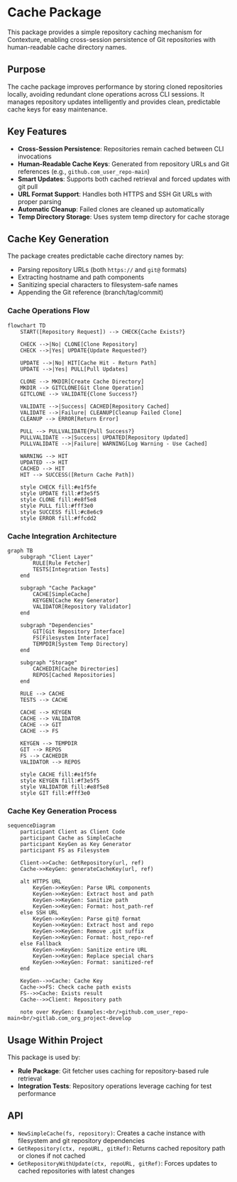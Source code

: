 # Cache Package

This package provides a simple repository caching mechanism for Contexture, enabling cross-session persistence of Git repositories with human-readable cache directory names.

## Purpose

The cache package improves performance by storing cloned repositories locally, avoiding redundant clone operations across CLI sessions. It manages repository updates intelligently and provides clean, predictable cache keys for easy maintenance.

## Key Features

- **Cross-Session Persistence**: Repositories remain cached between CLI invocations
- **Human-Readable Cache Keys**: Generated from repository URLs and Git references (e.g., `github.com_user_repo-main`)
- **Smart Updates**: Supports both cached retrieval and forced updates with git pull
- **URL Format Support**: Handles both HTTPS and SSH Git URLs with proper parsing
- **Automatic Cleanup**: Failed clones are cleaned up automatically
- **Temp Directory Storage**: Uses system temp directory for cache storage

## Cache Key Generation

The package creates predictable cache directory names by:
- Parsing repository URLs (both `https://` and `git@` formats)
- Extracting hostname and path components
- Sanitizing special characters to filesystem-safe names
- Appending the Git reference (branch/tag/commit)

### Cache Operations Flow

```mermaid
flowchart TD
    START([Repository Request]) --> CHECK{Cache Exists?}
    
    CHECK -->|No| CLONE[Clone Repository]
    CHECK -->|Yes| UPDATE{Update Requested?}
    
    UPDATE -->|No| HIT[Cache Hit - Return Path]
    UPDATE -->|Yes| PULL[Pull Updates]
    
    CLONE --> MKDIR[Create Cache Directory]
    MKDIR --> GITCLONE[Git Clone Operation]
    GITCLONE --> VALIDATE{Clone Success?}
    
    VALIDATE -->|Success| CACHED[Repository Cached]
    VALIDATE -->|Failure| CLEANUP[Cleanup Failed Clone]
    CLEANUP --> ERROR[Return Error]
    
    PULL --> PULLVALIDATE{Pull Success?}
    PULLVALIDATE -->|Success| UPDATED[Repository Updated]
    PULLVALIDATE -->|Failure| WARNING[Log Warning - Use Cached]
    
    WARNING --> HIT
    UPDATED --> HIT
    CACHED --> HIT
    HIT --> SUCCESS([Return Cache Path])
    
    style CHECK fill:#e1f5fe
    style UPDATE fill:#f3e5f5
    style CLONE fill:#e8f5e8
    style PULL fill:#fff3e0
    style SUCCESS fill:#c8e6c9
    style ERROR fill:#ffcdd2
```

### Cache Integration Architecture

```mermaid
graph TB
    subgraph "Client Layer"
        RULE[Rule Fetcher]
        TESTS[Integration Tests]
    end
    
    subgraph "Cache Package"
        CACHE[SimpleCache]
        KEYGEN[Cache Key Generator]
        VALIDATOR[Repository Validator]
    end
    
    subgraph "Dependencies"
        GIT[Git Repository Interface]
        FS[Filesystem Interface]
        TEMPDIR[System Temp Directory]
    end
    
    subgraph "Storage"
        CACHEDIR[Cache Directories]
        REPOS[Cached Repositories]
    end
    
    RULE --> CACHE
    TESTS --> CACHE
    
    CACHE --> KEYGEN
    CACHE --> VALIDATOR
    CACHE --> GIT
    CACHE --> FS
    
    KEYGEN --> TEMPDIR
    GIT --> REPOS
    FS --> CACHEDIR
    VALIDATOR --> REPOS
    
    style CACHE fill:#e1f5fe
    style KEYGEN fill:#f3e5f5
    style VALIDATOR fill:#e8f5e8
    style GIT fill:#fff3e0
```

### Cache Key Generation Process

```mermaid
sequenceDiagram
    participant Client as Client Code
    participant Cache as SimpleCache
    participant KeyGen as Key Generator
    participant FS as Filesystem
    
    Client->>Cache: GetRepository(url, ref)
    Cache->>KeyGen: generateCacheKey(url, ref)
    
    alt HTTPS URL
        KeyGen->>KeyGen: Parse URL components
        KeyGen->>KeyGen: Extract host and path
        KeyGen->>KeyGen: Sanitize path
        KeyGen->>KeyGen: Format: host_path-ref
    else SSH URL
        KeyGen->>KeyGen: Parse git@ format
        KeyGen->>KeyGen: Extract host and repo
        KeyGen->>KeyGen: Remove .git suffix
        KeyGen->>KeyGen: Format: host_repo-ref
    else Fallback
        KeyGen->>KeyGen: Sanitize entire URL
        KeyGen->>KeyGen: Replace special chars
        KeyGen->>KeyGen: Format: sanitized-ref
    end
    
    KeyGen-->>Cache: Cache Key
    Cache->>FS: Check cache path exists
    FS-->>Cache: Exists result
    Cache-->>Client: Repository path
    
    note over KeyGen: Examples:<br/>github.com_user_repo-main<br/>gitlab.com_org_project-develop
```

## Usage Within Project

This package is used by:
- **Rule Package**: Git fetcher uses caching for repository-based rule retrieval
- **Integration Tests**: Repository operations leverage caching for test performance

## API

- `NewSimpleCache(fs, repository)`: Creates a cache instance with filesystem and git repository dependencies
- `GetRepository(ctx, repoURL, gitRef)`: Returns cached repository path or clones if not cached
- `GetRepositoryWithUpdate(ctx, repoURL, gitRef)`: Forces updates to cached repositories with latest changes
